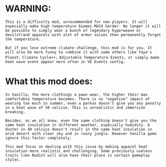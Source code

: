 # WARNING: 

	This is a difficulty mod, unrecommended for new players. It will especially make high temperature biomes MUCH harder. No longer it will be possible to simply wear a bunch of legendary hyperweave or devilstrand apparels with alot of armor values then permanently forget the temperature. 

	But if you love extreme climate challenge, this mod is for you. It will also be more funny to combine it with some others like Yayo's Planet，Climate Cycle++，Adjustable Temperature Events, or simply make heat wave event appear more often in VE Events config.

# What this mod does:

	In Vanilla, the more clothings a pawn wear, the higher their max comfortable temperature becomes. There is no "negative" impact of wearing too much in summer, even a parkas doesn't give you any penalty in a heat wave of 50 celcius. This is unrealistic and immersion breaking. 
	
	Besides, as we all know, even the same clothing doesn't give you the same heat insulation in different weather, especially humidity. A duster in 40 celcius doesn't result in the same heat insulation in arid desert with clear sky and in rainy jungle. However Vanilla game ignore this factor completely. 
	
	This mod focus on dealing with this issue by making apparel heat insulation more realistic and challenging. Some previously useless traits like Nudist will also have their place in certain gameplay styles.
